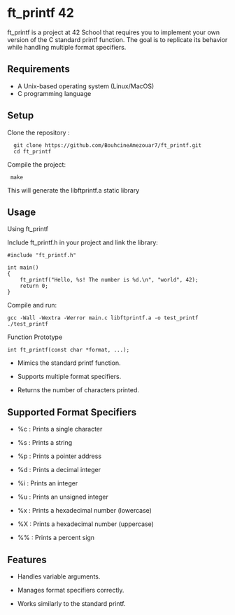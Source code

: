 
# ft_printf 42

ft_printf is a project at 42 School that requires you to implement your own version of the C standard printf function. The goal is to replicate its behavior while handling multiple format specifiers.

## Requirements
 * A Unix-based operating system (Linux/MacOS)
 * C programming language

## Setup
Clone the repository :
```
  git clone https://github.com/BouhcineAmezouar7/ft_printf.git
  cd ft_printf
```

Compile the project:
```
 make
```
This will generate the libftprintf.a static library

## Usage
Using ft_printf

Include ft_printf.h in your project and link the library:
```
#include "ft_printf.h"

int main()
{
    ft_printf("Hello, %s! The number is %d.\n", "world", 42);
    return 0;
}
```

Compile and run:
```
gcc -Wall -Wextra -Werror main.c libftprintf.a -o test_printf
./test_printf
```
Function Prototype
```
int ft_printf(const char *format, ...);
```
* Mimics the standard printf function.

* Supports multiple format specifiers.

* Returns the number of characters printed.

## Supported Format Specifiers

* %c : Prints a single character

* %s : Prints a string

* %p : Prints a pointer address

* %d : Prints a decimal integer

* %i : Prints an integer

* %u : Prints an unsigned integer

* %x : Prints a hexadecimal number (lowercase)

* %X : Prints a hexadecimal number (uppercase)

* %% : Prints a percent sign


## Features
* Handles variable arguments.

* Manages format specifiers correctly.

* Works similarly to the standard printf.

